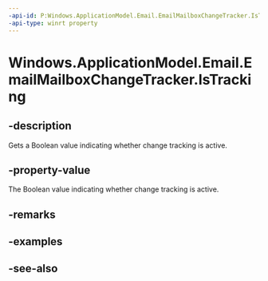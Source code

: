 ----api-id: P:Windows.ApplicationModel.Email.EmailMailboxChangeTracker.IsTracking
-api-type: winrt property
---<!-- Property syntaxpublic bool IsTracking { get; }--># Windows.ApplicationModel.Email.EmailMailboxChangeTracker.IsTracking## -descriptionGets a Boolean value indicating whether change tracking is active.## -property-valueThe Boolean value indicating whether change tracking is active.## -remarks## -examples## -see-also